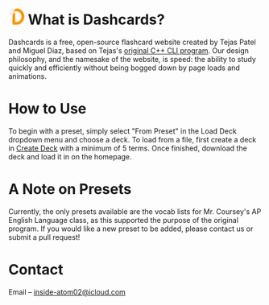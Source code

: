 # ![Dashcards Favicon](favicon-32x32.png) What is Dashcards?



Dashcards is a free, open-source flashcard website created by Tejas Patel and Miguel Diaz, based on Tejas's [original C++ CLI program](https://github.com/tpate0562/Quizlet-main/blob/master/main.cpp). Our design philosophy, and the namesake of the website, is speed: the ability to study quickly and efficiently without being bogged down by page loads and animations.

# How to Use

To begin with a preset, simply select "From Preset" in the Load Deck dropdown menu and choose a deck. To load from a file, first create a deck in [Create Deck](https://tpate0562.github.io/Dashcards/createdeck.html) with a minimum of 5 terms. Once finished, download the deck and load it in on the homepage.

# A Note on Presets

Currently, the only presets available are the vocab lists for Mr. Coursey's AP English Language class, as this supported the purpose of the original program. If you would like a new preset to be added, please contact us or submit a pull request!

# Contact

Email – inside-atom02@icloud.com 
